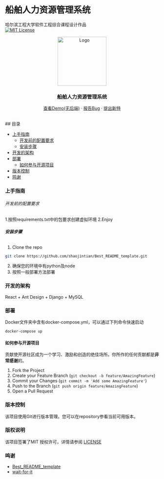 # 船舶人力资源管理系统

哈尔滨工程大学软件工程综合课程设计作品
<br />
[![MIT License][license-shield]][license-url]
<p align="center">
  <a href="https://github.com/penguinway/Database_Course_Design/">
    <img src="https://image.penguinway.space/i/2024/06/15/666d97e35f08f.png" alt="Logo" width="160" height="160">
  </a>

  <h3 align="center">船舶人力资源管理系统</h3>
  <p align="center">
    <a href="http://ship.penguinway.space">查看Demo(无后端)</a>
    ·
    <a href="https://github.com/penguinway/Database_Course_Design/issues">报告Bug</a>
    ·
    <a href="https://github.com/penguinway/Database_Course_Design/issues">提出新特</a>
  </p>
</p>
<br />
## 目录

- [上手指南](#上手指南)
  - [开发前的配置要求](#开发前的配置要求)
  - [安装步骤](#安装步骤)
- [开发的架构](#开发的架构)
- [部署](#部署)
  - [如何参与开源项目](#如何参与开源项目)
- [版本控制](#版本控制)
- [鸣谢](#鸣谢)

### 上手指南

###### 开发前的配置要求

1.按照requirements.txt中的包要求创建虚拟环境
2.Enjoy

###### **安装步骤**
1. Clone the repo

```sh
git clone https://github.com/shaojintian/Best_README_template.git
```
2. 确保您的环境中有python及node
3. 按照一般部署方法部署
### 开发的架构 

React + Ant Design + Django + MySQL

### 部署

Docker文件夹中含有docker-compose.yml，可以通过下列命令快速启动

```shell
docker-compose up
```



#### 如何参与开源项目

贡献使开源社区成为一个学习、激励和创造的绝佳场所。你所作的任何贡献都是**非常感谢**的。


1. Fork the Project
2. Create your Feature Branch (`git checkout -b feature/AmazingFeature`)
3. Commit your Changes (`git commit -m 'Add some AmazingFeature'`)
4. Push to the Branch (`git push origin feature/AmazingFeature`)
5. Open a Pull Request



### 版本控制

该项目使用Git进行版本管理。您可以在repository参看当前可用版本。

### 版权说明

该项目签署了MIT 授权许可，详情请参阅 [LICENSE](https://github.com/penguinway/Database_Course_Design/blob/master/LICENSE)

### 鸣谢


- [Best_README_template](https://github.com/shaojintian/Best_README_template)
- [wait-for-it](https://github.com/vishnubob/wait-for-it)

<!-- links -->

[license-shield]: https://img.shields.io/github/license/shaojintian/Best_README_template.svg?style=flat-square
[license-url]: https://github.com/shaojintian/Best_README_template/blob/master/LICENSE.txt
